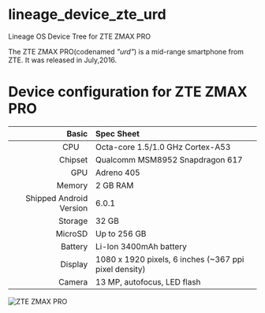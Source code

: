 # lineage_device_zte_urd
Lineage OS Device Tree for ZTE ZMAX PRO

The ZTE ZMAX PRO(codenamed _"urd"_) is a mid-range smartphone from ZTE.
It was released in July,2016.

Device configuration for ZTE ZMAX PRO
========================================

Basic   | Spec Sheet
-------:|:-------------------------
CPU     | Octa-core 1.5/1.0 GHz Cortex-A53
Chipset | Qualcomm MSM8952 Snapdragon 617
GPU     | Adreno 405
Memory  | 2 GB RAM
Shipped Android Version | 6.0.1
Storage | 32 GB
MicroSD | Up to 256 GB
Battery | Li-Ion 3400mAh battery
Display | 1080 x 1920 pixels, 6 inches (~367 ppi pixel density)
Camera  | 13 MP, autofocus, LED flash


![ZTE ZMAX PRO](https://imei24.com/img/zte/15_12_38_ZTE_ZMAX_PRO_Front-Back-Side-e1468925686227.png "ZTE ZMAX PRO")
